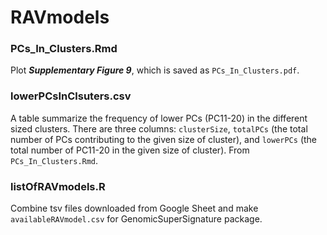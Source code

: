 # RAVmodels

### PCs_In_Clusters.Rmd
Plot _**Supplementary Figure 9**_, which is saved as `PCs_In_Clusters.pdf`.

### lowerPCsInClsuters.csv
A table summarize the frequency of lower PCs (PC11-20) in the different sized
clusters. There are three columns: `clusterSize`, `totalPCs` (the total number
of PCs contributing to the given size of cluster), and `lowerPCs` (the total
number of PC11-20 in the given size of cluster). From `PCs_In_Clusters.Rmd`.

### listOfRAVmodels.R
Combine tsv files downloaded from Google Sheet and make `availableRAVmodel.csv`
for GenomicSuperSignature package.
